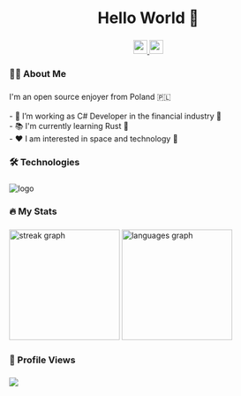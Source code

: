 <h1 align="center">Hello World 👋</h1>

###

<div align="center">
  <a href="mailto:git.nixy.carefully356@passfwd.com" target="_blank">
    <img src="https://img.shields.io/static/v1?message=Mail&logo=gmail&label=&color=6553FD&logoColor=F6F5FF&labelColor=&style=for-the-badge" height="25" alt="gmail logo"  />
  </a>
  <a href="https://matrix.to/#/@nixyjuppie:matrix.org" target="_blank">
    <img src="https://img.shields.io/static/v1?message=Matrix&logo=matrix&label=&color=black&logoColor=white&labelColor=&style=for-the-badge" height="25" alt="matrix logo"  />
  </a>
</div>

###

<h3 align="left">👩‍💻 About Me</h3>

###

<p align="left">I'm an open source enjoyer from Poland 🇵🇱 <br><br>- 🔭 I’m working as C# Developer in the financial industry 🏦<br>- 📚 I'm currently learning Rust 🦀<br>- ❤️ I am interested in space and technology 🚀</p>

###

<h3 align="left">🛠 Technologies</h3>

###

<div align="left">
  <img src="https://skillicons.dev/icons?i=cs,dotnet,unity,rust,gtk,bevy,ts,react,angular,linux,raspberrypi,bash,docker,mongodb,mysql&perline=3" alt="logo"  />
</div>

###

<h3 align="left">🔥 My Stats</h3>

###

<div align="left">
  <img src="https://streak-stats.demolab.com?user=NixyJuppie&locale=en&mode=daily&theme=dark&hide_border=false&border_radius=5&card_width=475&order=3" height="200" alt="streak graph"  />
  <img src="https://github-readme-stats.vercel.app/api/top-langs?username=NixyJuppie&locale=en&hide_title=false&layout=compact&card_width=250&langs_count=5&theme=dark&hide_border=false&order=2" height="200" alt="languages graph"  />
</div>

###

<h3 align="left">👀 Profile Views</h3>

###

<div align="left">
  <img src="https://profile-counter.glitch.me/NixyJuppie/count.svg"  />
</div>

###
